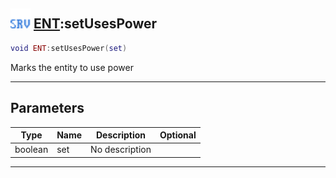 ## <img src="../../.gitbook/assets/server.png" width="32" height="32" /> [ENT](../ent/README.md):setUsesPower

```lua
void ENT:setUsesPower(set)
```

Marks the entity to use power<br>

-----------------
## Parameters

| Type   | Name | Description | Optional |
| ------ | ---- | ----------- | -------: |
| boolean | set | No description |  |


--------
